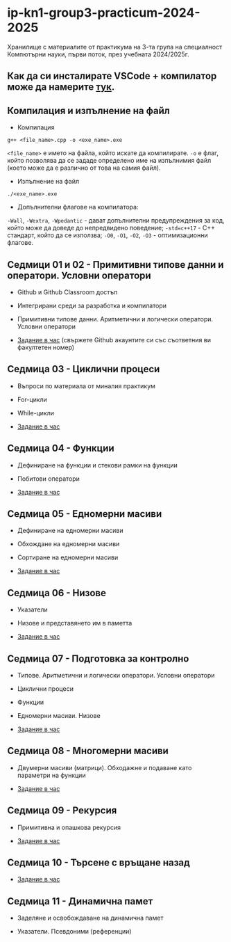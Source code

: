 # ip-kn1-group3-practicum-2024-2025

Хранилище с материалите от практикума на 3-та група на специалност Компютърни науки, първи поток, през учебната 2024/2025г.

## Как да си инсталирате VSCode + компилатор може да намерите [тук](https://dev.to/narottam04/step-by-step-guide-how-to-set-up-visual-studio-code-for-c-and-c-programming-2021-1f0i#:~:text=In%20this%20blog%20post%20you%20will%20learn%20how%20to%20set).

## Компилация и изпълнение на файл

- Компилация

```
g++ <file_name>.cpp -o <exe_name>.exe
```

`<file_name>` е името на файла, който искате да компилирате. `-o` е флаг, който позволява да се зададе определено име на изпълнимия файл (което може да е различно от това на самия файл).

- Изпълнение на файл

```
./<exe_name>.exe
```

- Допълнителни флагове на компилатора:

`-Wall`, `-Wextra`, `-Wpedantic` - дават допълнителни предупреждения за код, който може да доведе до непредвидено поведение;
`-std=c++17` - C++ стандарт, който да се използва;
`-O0`, `-O1`, `-O2`, `-O3` - оптимизационни флагове.

## Седмици 01 и 02 - Примитивни типове данни и оператори. Условни оператори

- Github и Github Classroom достъп 

- Интегрирани среди за разработка и компилатори

- Примитивни типове данни. Аритметични и логически оператори. Условни оператори

- [Задание в час](https://classroom.github.com/a/lUGNYv2x) (свържете Github акаунтите си със съответния ви факултетен номер)

## Седмица 03 - Циклични процеси

- Въпроси по материала от миналия практикум

- For-цикли

- While-цикли

- [Задание в час](https://classroom.github.com/a/5ezkKPoU)

## Седмица 04 - Функции

- Дефиниране на функции и стекови рамки на функции

- Побитови оператори

- [Задание в час](https://classroom.github.com/a/H2DrGP8s)

## Седмица 05 - Едномерни масиви

- Дефиниране на едномерни масиви

- Обхождане на едномерни масиви

- Сортиране на едномерни масиви

- [Задание в час](https://classroom.github.com/a/3cCYRpjG)

## Седмица 06 - Низове

- Указатели

- Низове и представянето им в паметта

- [Задание в час](https://classroom.github.com/a/fIAibyK6)

## Седмица 07 - Подготовка за контролно

- Типове. Аритметични и логически оператори. Условни оператори

- Циклични процеси

- Функции

- Едномерни масиви. Низове

- [Задание в час](https://classroom.github.com/a/tFUR6Z8p)

## Седмица 08 - Многомерни масиви

- Двумерни масиви (матрици). Обходажне и подаване като параметри на функции

-  [Задание в час](https://classroom.github.com/a/iQe6hRzm)

## Седмица 09 - Рекурсия

- Примитивна и опашкова рекурсия

- [Задание в час](https://classroom.github.com/a/e1aUl34w)

## Седмица 10 - Търсене с връщане назад

- [Задание в час](https://classroom.github.com/a/0PNRvkZ0)

## Седмица 11 - Динамична памет

- Заделяне и освобождаване на динамична памет

- Указатели. Псевдоними (референции)